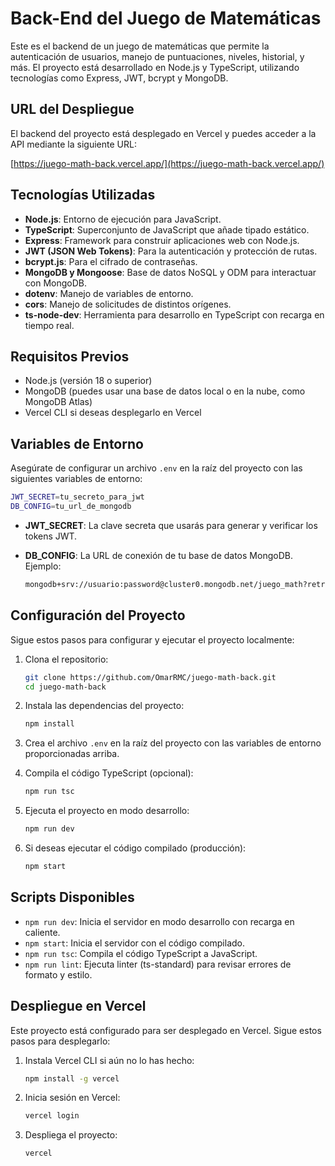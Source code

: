 # Back-End del Juego de Matemáticas

Este es el backend de un juego de matemáticas que permite la autenticación de usuarios, manejo de puntuaciones, niveles, historial, y más. El proyecto está desarrollado en Node.js y TypeScript, utilizando tecnologías como Express, JWT, bcrypt y MongoDB.

## URL del Despliegue

El backend del proyecto está desplegado en Vercel y puedes acceder a la API mediante la siguiente URL:

[https://juego-math-back.vercel.app/](https://juego-math-back.vercel.app/)

## Tecnologías Utilizadas

- **Node.js**: Entorno de ejecución para JavaScript.
- **TypeScript**: Superconjunto de JavaScript que añade tipado estático.
- **Express**: Framework para construir aplicaciones web con Node.js.
- **JWT (JSON Web Tokens)**: Para la autenticación y protección de rutas.
- **bcrypt.js**: Para el cifrado de contraseñas.
- **MongoDB y Mongoose**: Base de datos NoSQL y ODM para interactuar con MongoDB.
- **dotenv**: Manejo de variables de entorno.
- **cors**: Manejo de solicitudes de distintos orígenes.
- **ts-node-dev**: Herramienta para desarrollo en TypeScript con recarga en tiempo real.

## Requisitos Previos

- Node.js (versión 18 o superior)
- MongoDB (puedes usar una base de datos local o en la nube, como MongoDB Atlas)
- Vercel CLI si deseas desplegarlo en Vercel

## Variables de Entorno

Asegúrate de configurar un archivo `.env` en la raíz del proyecto con las siguientes variables de entorno:

```bash
JWT_SECRET=tu_secreto_para_jwt
DB_CONFIG=tu_url_de_mongodb
```

- **JWT_SECRET**: La clave secreta que usarás para generar y verificar los tokens JWT.
- **DB_CONFIG**: La URL de conexión de tu base de datos MongoDB. Ejemplo:

  ```bash
  mongodb+srv://usuario:password@cluster0.mongodb.net/juego_math?retryWrites=true&w=majority
  ```

## Configuración del Proyecto

Sigue estos pasos para configurar y ejecutar el proyecto localmente:

1. Clona el repositorio:

   ```bash
   git clone https://github.com/OmarRMC/juego-math-back.git
   cd juego-math-back 
   ```

2. Instala las dependencias del proyecto:

   ```bash
   npm install
   ```

3. Crea el archivo `.env` en la raíz del proyecto con las variables de entorno proporcionadas arriba.

4. Compila el código TypeScript (opcional):

   ```bash
   npm run tsc
   ```

5. Ejecuta el proyecto en modo desarrollo:

   ```bash
   npm run dev
   ```

6. Si deseas ejecutar el código compilado (producción):

   ```bash
   npm start
   ```

## Scripts Disponibles

- `npm run dev`: Inicia el servidor en modo desarrollo con recarga en caliente.
- `npm start`: Inicia el servidor con el código compilado.
- `npm run tsc`: Compila el código TypeScript a JavaScript.
- `npm run lint`: Ejecuta linter (ts-standard) para revisar errores de formato y estilo.

## Despliegue en Vercel

Este proyecto está configurado para ser desplegado en Vercel. Sigue estos pasos para desplegarlo:

1. Instala Vercel CLI si aún no lo has hecho:

   ```bash
   npm install -g vercel
   ```

2. Inicia sesión en Vercel:

   ```bash
   vercel login
   ```

3. Despliega el proyecto:

   ```bash
   vercel
   ```
